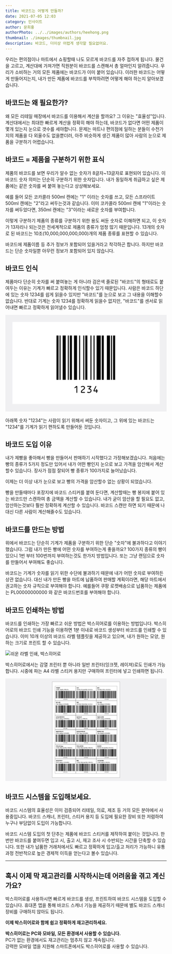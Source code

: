 ```yaml
---
title: 바코드는 어떻게 만들까?
date: 2021-07-05 12:03
category: 인사이트
author: 문희홍
authorPhoto: ../../images/authors/heehong.png
thumbnail: ./images/thumbnail.jpg
description: 바코드, 더이상 어렵게 생각할 필요없어요.
---
```


우리는 편의점이나 마트에서 쇼핑할때 나도 모르게 바코드를 자주 접하게 됩니다. 물건을 고르고, 계산대에 가져가면 직원분이 바코드를 스캔해서 총 얼마인지 알려줍니다. 우리가 소비하는 거의 모든 제품에는 바코드가 이미 붙어 있습니다. 이러한 바코드는 어떻게 만들어지는지, 내가 만든 제품에 바코드를 부착하려면 어떻게 해야 하는지 알아보겠습니다.

## 바코드는 왜 필요한가?

왜 모든 리테일 매장에서 바코드를 이용해서 계산을 할까요? 그 이유는 "효율성"입니다. 계산대에서는 최대한 빠르게 계산을 정확히 해야 하는데, 바코드가 없다면 어떤 제품이 몇개 있는지 눈으로 갯수를 세야합니다. 문제는 마트나 편의점에 일하는 분들이 수천가지의 제품을 다 외울수도 없을뿐더러, 아주 비슷하게 생긴 제품이 많아 사람의 눈으로 제품을 구분하기 어렵습니다.

## 바코드 = 제품을 구분하기 위한 표식

제품의 바코드를 보면 우리가 알수 없는 숫자가 8글자~13글자로 표현되어 있습니다. 이 바코드 숫자 의미는 단순히 구분하기 위한 숫자입니다. 내가 동일하게 취급하고 싶은 제품에는 같은 숫자를 써 붙여 놓는다고 상상해보세요.

예를 들어 모든 코카콜라 500ml 캔에는 "1" 이라는 숫자를 쓰고, 모든 스프라이트 500ml 캔에는 "2"라고 써두는것과 같습니다. 이미 코카콜라 500ml 캔에 "1"이라는 숫자를 써두었다면, 350ml 캔에는 "3"이라는 새로운 숫자를 부여합니다.

이렇게 구분하기 제품의 종류를 구분하기 위한 용도 써둔 숫자로 이해하면 되고, 이 숫자가 13자리나 되는것은 전세계적으로 제품의 종류가 엄청 많기 때문입니다. 13개의 숫자로 된 바코드는 10조(10,000,000,000,000)개의 제품 종류를 표현할 수 있습니다.

바코드에 제품이름 등 추가 정보가 포함되어 있을거라고 착각하곤 합니다. 하지만 바코드는 단순 숫자일뿐 아무런 정보가 포함되어 있지 않습니다.

## 바코드 인식

제품마다 단순히 숫자를 써 붙여놓는 게 아니라 검은색 줄로된 "바코드"의 형태로도 붙여두는 이유는 기계가 빠르고 정확하게 인식할수 있기 때문입니다. 사람은 바코드 하단에 있는 숫자 1234를 쉽게 읽을수 있지만 "바코드"를 눈으로 보고 그 내용을 이해할수 없습니다. 반대로 기계는 숫자 1234를 정확하게 읽을수 없지만, "바코드"를 센서로 읽어내면 빠르고 정확하게 읽어낼수 있습니다.

![바코드 예시](./images/1.jpg)

아래쪽 숫자 "1234"는 사람이 읽기 위해서 써둔 숫자이고, 그 위에 있는 바코드는 "1234"를 기계가 읽기 편하도록 만들어둔 것입니다.

## 바코드 도입 이유

내가 제빵을 좋아해서 빵을 만들어서 판매하기 시작했다고 가정해보겠습니다. 처음에는 빵의 종류가 5가지 정도만 있어서 내가 어떤 빵인지 눈으로 보고 가격을 암산해서 계산할수 있습니다. 장사가 점점 잘되어 빵 종류가 100가지로 늘어났습니다.

이제는 더 이상 내가 눈으로 보고 빵의 가격을 암산할수 없는 상황이 되었습니다.

빵을 만들때마다 포장지에 바코드 스티커를 붙여 둔다면, 계산할때는 빵 봉지에 붙어 있는 바코드만 스캔하여 총 금액을 계산할 수 있습니다. 내가 굳이 암산을 할 필요도 없고, 암산하는것보다 훨씬 정확하게 계산할 수 있습니다. 바코드 스캔만 하면 되기 때문에 나 대신 다른 사람이 계산해줄수도 있습니다.

## 바코드를 만드는 방법

위에서 바코드는 단순히 기계가 제품을 구분하기 위한 단순 "숫자"에 불과하다고 이야기 했습니다. 그럼 내가 만든 빵에 어떤 숫자를 부여하는게 좋을까요? 100가지 종류의 빵이 있으니 1번 부터 100번까지 부여하는것도 한가지 방법입니다. 또는 그냥 랜덤으로 숫자를 만들어서 부여해도 좋습니다.

바코드는 기계가 숫자를 읽기 위한 수단에 불과하기 때문에 내가 어떤 숫자로 부여하든 상관 없습니다. 대신 내가 만든 빵을 마트에 납품하여 판매할 계획이라면, 해당 마트에서 권고하는 숫자 규칙으로 부여해야 합니다. 예를들어 쿠팡 로켓배송으로 납품하는 제품에는 PL00000000000 와 같은 바코드번호를 부여해야 합니다.

## 바코드 인쇄하는 방법

바코드를 인쇄하는 가장 빠르고 쉬운 방법은 박스히어로를 이용하는 방법입니다. 박스히어로의 바코드 인쇄 기능을 이용하면 1분 이내로 바코드 생성부터 바코드를 인쇄할 수 있습니다. 이미 10개 이상의 바코드 라벨 템플릿을 제공하고 있으며, 내가 원하는 모양, 원하는 크기로 프린트 할 수 있습니다.

![쉬운 라벨 인쇄, 박스히어로](./images/2.gif)

박스히어로에서는 감열 프린터 뿐 아니라 일반 프린터(잉크젯, 레이져)로도 인쇄가 가능합니다. 시중에 파는 A4 라벨 스티커 용지만 구매하여 프린터에 넣고 인쇄하면 됩니다.

![라벨 인쇄, 박스히어로로 쉽게!](./images/3.jpg)

## 바코드 시스템을 도입해보세요.

바코드 시스템의 효율성은 이미 검증되어 리테일, 의료, 제조 등 거의 모든 분야에서 사용중입니다. 바코드 스캐너, 프린터, 스티커 용지 등 도입에 필요한 장비 또한 저렴하여 누구나 부담없이 도입이 가능합니다.

바코드 시스템 도입의 첫 단추는 제품에 바코드 스티커를 제작하여 붙이는 것입니다. 한번만 바코드를 붙여두면 입고 시, 출고 시, 재고 조사 시 수반되는 시간을 단축할 수 있습니다. 또한 내가 납품한 거래처에서도 빠르고 정확하게 입고/출고 처리가 가능하니 유통 과정 전반적으로 높은 경제적 이득을 얻는다고 볼수 있습니다.

---

## 혹시 이제 막 재고관리를 시작하시는데 어려움을 겪고 계신가요?

박스히어로를 사용하시면 빠르게 바코드를 생성, 프린트하여 바코드 시스템을 도입할 수 있습니다. 휴대폰 앱을 통해 바코드 스캐너 기능을 제공하기 때문에 별도 바코드 스캐너 장비를 구매하지 않아도 됩니다.

**이제 박스히어로와 함께 쉽고 정확하게 재고관리하세요.**

<tip-box>

**박스히어로는 PC와 모바일, 모든 환경에서 사용할 수 있습니다.**<br/>
PC가 없는 환경에서도 재고관리는 멈추지 않고 계속됩니다.<br/>
강력한 모바일 앱을 지원해 스마트폰에서도 박스히어로를 사용할 수 있습니다.

</tip-box>
